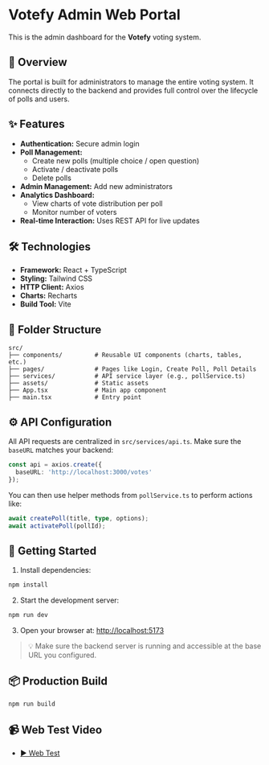 # Votefy Admin Web Portal

This is the admin dashboard for the **Votefy** voting system.

## 🧭 Overview

The portal is built for administrators to manage the entire voting system. It connects directly to the backend and provides full control over the lifecycle of polls and users.

## ✨ Features

- **Authentication:** Secure admin login  
- **Poll Management:**
  - Create new polls (multiple choice / open question)
  - Activate / deactivate polls
  - Delete polls
- **Admin Management:** Add new administrators
- **Analytics Dashboard:**
  - View charts of vote distribution per poll
  - Monitor number of voters
- **Real-time Interaction:** Uses REST API for live updates

## 🛠 Technologies

- **Framework:** React + TypeScript  
- **Styling:** Tailwind CSS  
- **HTTP Client:** Axios  
- **Charts:** Recharts  
- **Build Tool:** Vite  

## 📁 Folder Structure

```
src/
├── components/         # Reusable UI components (charts, tables, etc.)
├── pages/              # Pages like Login, Create Poll, Poll Details
├── services/           # API service layer (e.g., pollService.ts)
├── assets/             # Static assets
├── App.tsx             # Main app component
├── main.tsx            # Entry point
```

## ⚙️ API Configuration

All API requests are centralized in `src/services/api.ts`. Make sure the `baseURL` matches your backend:

```ts
const api = axios.create({
  baseURL: 'http://localhost:3000/votes'
});
```

You can then use helper methods from `pollService.ts` to perform actions like:

```ts
await createPoll(title, type, options);
await activatePoll(pollId);
```

## 🚀 Getting Started

1. Install dependencies:

```bash
npm install
```

2. Start the development server:

```bash
npm run dev
```

3. Open your browser at: [http://localhost:5173](http://localhost:5173)

> 💡 Make sure the backend server is running and accessible at the base URL you configured.

## 📦 Production Build

```bash
npm run build
```
## 📹 Web Test Video

- [▶️ Web Test](./Web_Test.mov)
